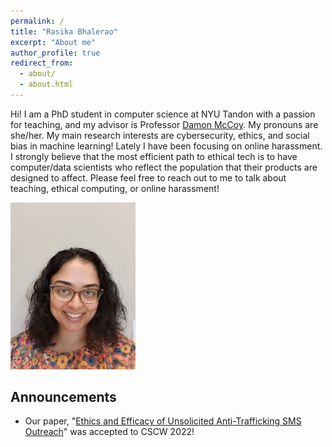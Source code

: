 ```yaml
---
permalink: /
title: "Rasika Bhalerao"
excerpt: "About me"
author_profile: true
redirect_from: 
  - about/
  - about.html
---
```


Hi! I am a PhD student in computer science at NYU Tandon with a passion for teaching, and my advisor is Professor [Damon McCoy](http://damonmccoy.com). 
My pronouns are she/her. 
My main research interests are cybersecurity, ethics, and social bias in machine learning! Lately I have been focusing on online harassment. 
I strongly believe that the most efficient path to ethical tech is to have computer/data scientists who reflect the population that their products are designed to affect. 
Please feel free to reach out to me to talk about teaching, ethical computing, or online harassment! 

<img src="/images/Bhalerao2021.jpeg" width="200">

## Announcements

<!-- - I am excited to be an Assistant Teaching Professor at Northeastern University in the San Francisco Bay Area starting Fall 2022! -->
- Our paper, "[Ethics and Efficacy of Unsolicited Anti-Trafficking SMS Outreach](https://arxiv.org/abs/2202.09527)" was accepted to CSCW 2022!
